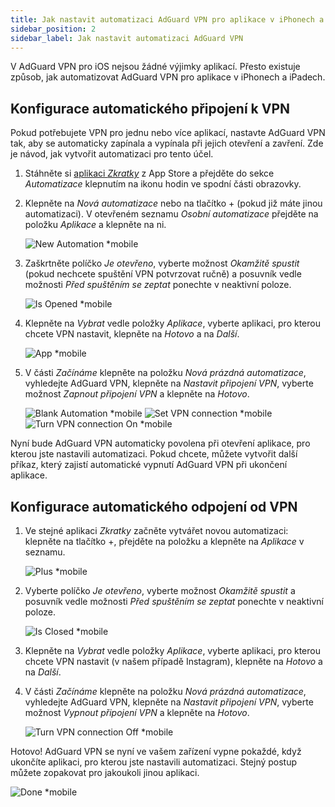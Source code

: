 ```yaml
---
title: Jak nastavit automatizaci AdGuard VPN pro aplikace v iPhonech a iPadech
sidebar_position: 2
sidebar_label: Jak nastavit automatizaci AdGuard VPN
---
```


V AdGuard VPN pro iOS nejsou žádné výjimky aplikací. Přesto existuje způsob, jak automatizovat AdGuard VPN pro aplikace v iPhonech a iPadech.

## Konfigurace automatického připojení k VPN

Pokud potřebujete VPN pro jednu nebo více aplikací, nastavte AdGuard VPN tak, aby se automaticky zapínala a vypínala při jejich otevření a zavření. Zde je návod, jak vytvořit automatizaci pro tento účel.

1. Stáhněte si [aplikaci *Zkratky*](https://apps.apple.com/us/app/shortcuts/id915249334) z App Store a přejděte do sekce *Automatizace* klepnutím na ikonu hodin ve spodní části obrazovky.

1. Klepněte na *Nová automatizace* nebo na tlačítko + (pokud již máte jinou automatizaci). V otevřeném seznamu *Osobní automatizace* přejděte na položku *Aplikace* a klepněte na ni.

    ![New Automation *mobile](https://cdn.adguardvpn.com/content/kb/vpn/ios/automation/newautomation.png)

1. Zaškrtněte políčko *Je otevřeno*, vyberte možnost *Okamžitě spustit* (pokud nechcete spuštění VPN potvrzovat ručně) a posuvník vedle možnosti *Před spuštěním se zeptat* ponechte v neaktivní poloze.

    ![Is Opened *mobile](https://cdn.adguardvpn.com/content/kb/vpn/ios/automation/isopened.png)

1. Klepněte na *Vybrat* vedle položky *Aplikace*, vyberte aplikaci, pro kterou chcete VPN nastavit, klepněte na *Hotovo* a na *Další*.

    ![App *mobile](https://cdn.adguardvpn.com/content/kb/vpn/ios/automation/app.png)

1. V části *Začínáme* klepněte na položku *Nová prázdná automatizace*, vyhledejte AdGuard VPN, klepněte na *Nastavit připojení VPN*, vyberte možnost *Zapnout připojení VPN* a klepněte na *Hotovo*.

    ![Blank Automation *mobile](https://cdn.adguardvpn.com/content/kb/vpn/ios/automation/blankautomation.png) ![Set VPN connection *mobile](https://cdn.adguardvpn.com/content/kb/vpn/ios/automation/setvpnconnection.png) ![Turn VPN connection On *mobile](https://cdn.adguardvpn.com/content/kb/vpn/ios/automation/turnvpnconnectionon.png)

Nyní bude AdGuard VPN automaticky povolena při otevření aplikace, pro kterou jste nastavili automatizaci. Pokud chcete, můžete vytvořit další příkaz, který zajistí automatické vypnutí AdGuard VPN při ukončení aplikace.

## Konfigurace automatického odpojení od VPN

1. Ve stejné aplikaci *Zkratky* začněte vytvářet novou automatizaci: klepněte na tlačítko +, přejděte na položku a klepněte na *Aplikace* v seznamu.

    ![Plus *mobile](https://cdn.adguardvpn.com/content/kb/vpn/ios/automation/plus.png)

1. Vyberte políčko *Je otevřeno*, vyberte možnost *Okamžitě spustit* a posuvník vedle možnosti *Před spuštěním se zeptat* ponechte v neaktivní poloze.

    ![Is Closed *mobile](https://cdn.adguardvpn.com/content/kb/vpn/ios/automation/isclosed.png)

1. Klepněte na *Vybrat* vedle položky *Aplikace*, vyberte aplikaci, pro kterou chcete VPN nastavit (v našem případě Instagram), klepněte na *Hotovo* a na *Další*.

1. V části *Začínáme* klepněte na položku *Nová prázdná automatizace*, vyhledejte AdGuard VPN, klepněte na *Nastavit připojení VPN*, vyberte možnost *Vypnout připojení VPN* a klepněte na *Hotovo*.

    ![Turn VPN connection Off *mobile](https://cdn.adguardvpn.com/content/kb/vpn/ios/automation/turnvpnconnectionoff.png)

Hotovo! AdGuard VPN se nyní ve vašem zařízení vypne pokaždé, když ukončíte aplikaci, pro kterou jste nastavili automatizaci. Stejný postup můžete zopakovat pro jakoukoli jinou aplikaci.

![Done *mobile](https://cdn.adguardvpn.com/content/kb/vpn/ios/automation/done.png)
